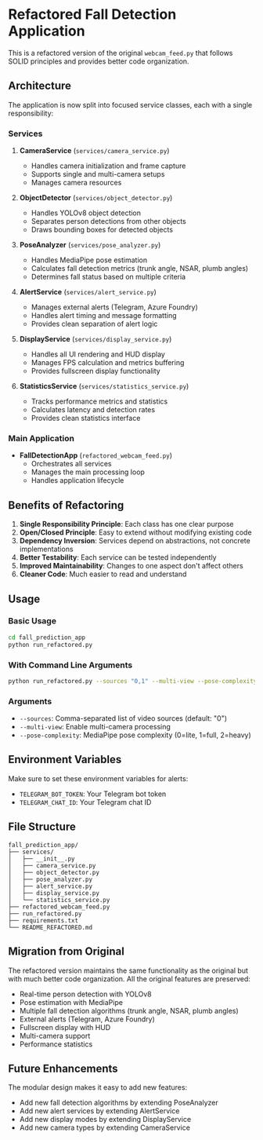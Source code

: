 # Refactored Fall Detection Application

This is a refactored version of the original `webcam_feed.py` that follows SOLID principles and provides better code organization.

## Architecture

The application is now split into focused service classes, each with a single responsibility:

### Services

1. **CameraService** (`services/camera_service.py`)
   - Handles camera initialization and frame capture
   - Supports single and multi-camera setups
   - Manages camera resources

2. **ObjectDetector** (`services/object_detector.py`)
   - Handles YOLOv8 object detection
   - Separates person detections from other objects
   - Draws bounding boxes for detected objects

3. **PoseAnalyzer** (`services/pose_analyzer.py`)
   - Handles MediaPipe pose estimation
   - Calculates fall detection metrics (trunk angle, NSAR, plumb angles)
   - Determines fall status based on multiple criteria

4. **AlertService** (`services/alert_service.py`)
   - Manages external alerts (Telegram, Azure Foundry)
   - Handles alert timing and message formatting
   - Provides clean separation of alert logic

5. **DisplayService** (`services/display_service.py`)
   - Handles all UI rendering and HUD display
   - Manages FPS calculation and metrics buffering
   - Provides fullscreen display functionality

6. **StatisticsService** (`services/statistics_service.py`)
   - Tracks performance metrics and statistics
   - Calculates latency and detection rates
   - Provides clean statistics interface

### Main Application

- **FallDetectionApp** (`refactored_webcam_feed.py`)
  - Orchestrates all services
  - Manages the main processing loop
  - Handles application lifecycle

## Benefits of Refactoring

1. **Single Responsibility Principle**: Each class has one clear purpose
2. **Open/Closed Principle**: Easy to extend without modifying existing code
3. **Dependency Inversion**: Services depend on abstractions, not concrete implementations
4. **Better Testability**: Each service can be tested independently
5. **Improved Maintainability**: Changes to one aspect don't affect others
6. **Cleaner Code**: Much easier to read and understand

## Usage

### Basic Usage
```bash
cd fall_prediction_app
python run_refactored.py
```

### With Command Line Arguments
```bash
python run_refactored.py --sources "0,1" --multi-view --pose-complexity 2
```

### Arguments
- `--sources`: Comma-separated list of video sources (default: "0")
- `--multi-view`: Enable multi-camera processing
- `--pose-complexity`: MediaPipe pose complexity (0=lite, 1=full, 2=heavy)

## Environment Variables

Make sure to set these environment variables for alerts:
- `TELEGRAM_BOT_TOKEN`: Your Telegram bot token
- `TELEGRAM_CHAT_ID`: Your Telegram chat ID

## File Structure

```
fall_prediction_app/
├── services/
│   ├── __init__.py
│   ├── camera_service.py
│   ├── object_detector.py
│   ├── pose_analyzer.py
│   ├── alert_service.py
│   ├── display_service.py
│   └── statistics_service.py
├── refactored_webcam_feed.py
├── run_refactored.py
├── requirements.txt
└── README_REFACTORED.md
```

## Migration from Original

The refactored version maintains the same functionality as the original but with much better code organization. All the original features are preserved:

- Real-time person detection with YOLOv8
- Pose estimation with MediaPipe
- Multiple fall detection algorithms (trunk angle, NSAR, plumb angles)
- External alerts (Telegram, Azure Foundry)
- Fullscreen display with HUD
- Multi-camera support
- Performance statistics

## Future Enhancements

The modular design makes it easy to add new features:

- Add new fall detection algorithms by extending PoseAnalyzer
- Add new alert services by extending AlertService
- Add new display modes by extending DisplayService
- Add new camera types by extending CameraService 